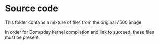 # Source code
This folder contains a mixture of files from the original A500 image.

In order for Domesday kernel compilation and link to succeed, these files must be present.
